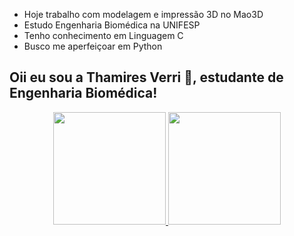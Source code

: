 - Hoje trabalho com modelagem e impressão 3D no Mao3D
- Estudo Engenharia Biomédica na UNIFESP
- Tenho conhecimento em Linguagem C
- Busco me aperfeiçoar em Python
## Oii eu sou a Thamires Verri 👋, estudante de Engenharia Biomédica!
<div align="center">
  <a href="https://github.com/thamiverrii">
  <img height="180em" src="https://github-readme-stats.vercel.app/api?username=thamiverrii&show_icons=true&theme=dracula&include_all_commits=true&count_private=true"/>
  <img height="180em" src="https://github-readme-stats.vercel.app/api/top-langs/?username=thamiverrii&layout=compact&langs_count=7&theme=dracula"/>
</div>

